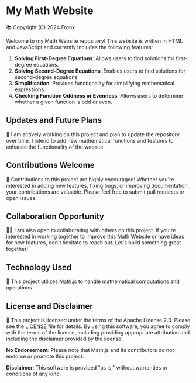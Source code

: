 # My Math Website

📚 Copyright (C) 2024 Fronx

Welcome to my Math Website repository! This website is written in HTML and JavaScript and currently includes the following features:

1. **Solving First-Degree Equations**: Allows users to find solutions for first-degree equations.
2. **Solving Second-Degree Equations**: Enables users to find solutions for second-degree equations.
3. **Simplification**: Provides functionality for simplifying mathematical expressions.
4. **Checking Function Oddness or Evenness**: Allows users to determine whether a given function is odd or even.

## Updates and Future Plans

🚀 I am actively working on this project and plan to update the repository over time. I intend to add new mathematical functions and features to enhance the functionality of the website.

## Contributions Welcome

🤝 Contributions to this project are highly encouraged! Whether you're interested in adding new features, fixing bugs, or improving documentation, your contributions are valuable. Please feel free to submit pull requests or open issues.

## Collaboration Opportunity

👨‍💻 I am also open to collaborating with others on this project. If you're interested in working together to improve this Math Website or have ideas for new features, don't hesitate to reach out. Let's build something great together!

## Technology Used

🔢 This project utilizes [Math.js](https://mathjs.org/) to handle mathematical computations and operations.

## License and Disclaimer

📝 This project is licensed under the terms of the Apache License 2.0. Please see the [LICENSE](LICENSE) file for details. By using this software, you agree to comply with the terms of the license, including providing appropriate attribution and including the disclaimer provided by the license.

**No Endorsement**: Please note that Math.js and its contributors do not endorse or promote this project.

**Disclaimer**: This software is provided "as is," without warranties or conditions of any kind.
